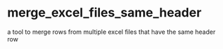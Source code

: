 # merge_excel_files_same_header
a tool to merge rows from multiple excel files that have the same header row
